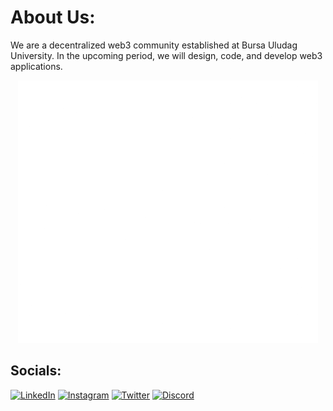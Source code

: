 # About Us:

We are a decentralized web3 community established at Bursa Uludag University. In the upcoming period, we will design, code, and develop web3 applications.

<p align="center">
  <img src="https://github.com/ULUBLOCK/.github/blob/main/profile/gifs/ulublock_borderless.gif" alt="animated" />
</p>


## Socials:
[![LinkedIn](https://img.shields.io/badge/LinkedIn-%230077B5.svg?logo=linkedin&logoColor=white)](https://www.linkedin.com/company/ulublock/) 
[![Instagram](https://img.shields.io/badge/Instagram-%23E4405F.svg?logo=Instagram&logoColor=white)](https://www.instagram.com/ulublock/) 
[![Twitter](https://img.shields.io/badge/Twitter-%231DA1F2.svg?logo=Twitter&logoColor=white)](https://twitter.com/ulublock)
[![Discord](https://img.shields.io/badge/Discord-%237289DA.svg?logo=discord&logoColor=white)](https://discord.gg/uMR9nxFMS9)
